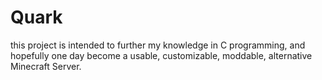 # Quark
this project is intended to further my knowledge in C programming, and hopefully one day become a usable, customizable, moddable, alternative Minecraft Server.
